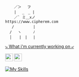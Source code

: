         ／＞　 フ                     
        | 　_　_ | 
        ／` ミ＿xノ                                    https://www.cipherem.com 
       /　　　　  |
      /　 ヽ　　  ﾉ
      │　　|　|　 |

<a href="https://www.cipherem.com"> ⤷ What i'm currently working on ⤶ </a>


<p><a href="https://www.twitter.com/neuralzero"><img src="https://img.shields.io/badge/twitter-%231DA1F2.svg?&style=for-the-badge&logo=twitter&logoColor=white" height=25></a> <a href="https://www.linkedin.com/in/padgettong"><img src="https://img.shields.io/badge/linkedin-%230077B5.svg?&style=for-the-badge&logo=linkedin&logoColor=white" height=25></a> 

[![My Skills](https://skillicons.dev/icons?i=java,js,html,css,python,solidity,c,aws,mysql,vite,figma)](https://skillicons.dev)
